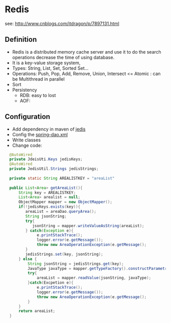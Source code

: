 # Redis
see: http://www.cnblogs.com/itdragon/p/7897131.html
## Definition
- Redis is a distributed memory cache server and use it to do the search operations decrease the time of using database.
- It is a key-value storage system, 
- Types: String, List, Set, Sorted Set... 
- Operations: Push, Pop, Add, Remove, Union, Intersect  <= Atomic : can be Multithread in parallel
- Sort
- Persistency
  - RDB: easy to lost
  - AOF:
  
## Configuration
- Add dependency in maven of [jedis](https://mvnrepository.com/artifact/redis.clients/jedis)
- Config the [spring-dao.xml](../src/main/resources/spring/spring-dao.xml)
- Write classes  
- Change code:
```java
  @AutoWired
  private JdeisUti.Keys jedisKeys;
  @AutoWired
  private JedisUtil.Strings jedisStrings;
  
  private static String AREALISTKEY = "areaList"
  
  public List<Area> getAreaList(){
      String key = AREALISTKEY;
      List<Area> arealist = null;
      ObjectMapper mapper = new ObjectMapper();
      if(!jedisKeys.exists(key)){
         areaList = areaDao.queryArea();
         String jsonString;
         try{
            jsonString = mapper.writeValueAsString(areaList);
         } catch(Exception e){
              e.printStackTrace();
              logger.error(e.getMessage());
              throw new AreaOperationException(e.getMessage();
         }
         jedisStrings.set(key, jsonString);
      } else {
          String jsonString = jedisStrings.get(key);
          JavaType javaType = mapper.getTypeFactory().constructParametricType(ArrayList.class, Area.class);
          try{
              areaList = mapper.readValue(jsonString, javaType);
          }catch(Excpetion e){
              e.printStackTrace();
              logger.error(e.getMessage());
              throw new AreaOperationException(e.getMessage();
          }
      }
      return areaList;
  }
```
